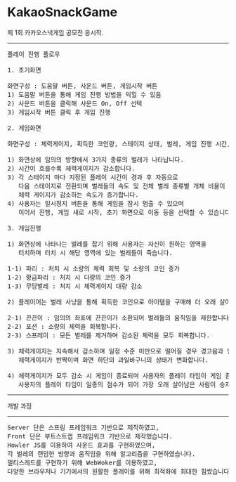 # KakaoSnackGame
제 1회 카카오스낵게임 공모전 응시작.
<hr>

<pre>
플레이 진행 플로우

1. 초기화면

화면구성 : 도움말 버튼, 사운드 버튼, 게임시작 버튼
1) 도움말 버튼을 통해 게임 진행 방법을 익힐 수 있음
2) 사운드 버튼을 클릭해 사운드 On, Off 선택
3) 게임시작 버튼 클릭 후 게임 진행

2. 게임화면

화면구성 : 체력게이지, 획득한 코인량, 스테이지 상태, 벌레, 게임 진행 시간, 게임 아이템, 일시정지 버튼

1) 화면상에 임의의 방향에서 3가지 종류의 벌레가 나타납니다.
2) 시간이 흐를수록 체력게이지가 감소합니다.
3) 각 스테이지 마다 지정된 플레이 시간이 경과 후 자동으로 
   다음 스테이지로 전환되며 벌레들의 속도 및 전체 벌레 종류별 개체 비율이 바뀌며 
   체력 게이지가 감소하는 속도가 증가합니다.
4) 사용자는 일시정지 버튼을 통해 게임을 잠시 멈출 수 있으며 
   이어서 진행, 게임 새로 시작, 초기 화면으로 이동 등을 선택할 수 있습니다.

3. 게임진행

1) 화면상에 나타나는 벌레를 잡기 위해 사용자는 자신이 원하는 영역을 
   터치하며 터치 시 해당 영역에 있는 벌레들이 죽습니다.

1-1) 파리 : 처치 시 소량의 체력 회복 및 소량의 코인 증가
1-2) 황금파리 : 처치 시 다량의 코인 증가
1-3) 무당벌레 : 처치 시 체력게이지 대량 감소

2) 플레이어는 벌레 사냥을 통해 획득한 코인으로 아이템을 구매해 더 오래 살아남을 수 있습니다.

2-1) 끈끈이 : 임의의 좌표에 끈끈이가 소환되어 벌레들의 움직임을 제한합니다.
2-2) 포션 : 소량의 체력을 회복합니다.
2-3) 스프레이 : 모든 벌레를 제거하며 감소된 체력을 모두 회복합니다.

3) 체력게이지는 지속해서 감소하며 일정 수준 미만으로 떨어질 경우 경고음과 함께 
   체력게이지가 반짝이며 화면 하단의 과일바구니의 상태가 변화합니다.

4) 체력게이지가 모두 감소 시 게임이 종료되며 사용자의 플레이 타임이 게임 종료 화면에 출력됩니다. 
   사용자의 플레이 타임이 일종의 점수가 되어 가장 오래 살아남은 사람이 승자입니다.
</pre>

<hr> 
개발 과정
<hr>
<pre>
Server 단은 스프링 프레임워크 기반으로 제작하였고, 
Front 단은 부트스트랩 프레임워크 기반으로 제작했습니다.
Howler JS를 이용하여 사운드 효과를 구현하였으며, 
각 벌레의 랜덤한 방향과 움직임을 위해 알고리즘을 구현하였습니다.
멀티스레드를 구현하기 위해 WebWoker를 이용하였고, 
다양한 브라우저나 기기에서의 원활한 플레이를 위해 최적화에 최대한 힘썼습니다.
</pre>

